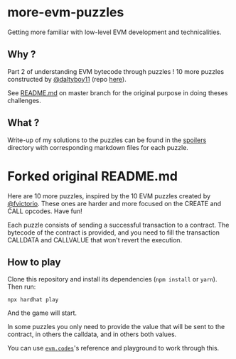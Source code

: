 # more-evm-puzzles

Getting more familiar with low-level EVM development and technicalities.

## Why ?

Part 2 of understanding EVM bytecode through puzzles ! 10 more puzzles constructed by [@daltyboy11](https://github.com/daltyboy11) (repo [here](https://github.com/daltyboy11/more-evm-puzzles)).

See [README.md](../../blob/master/README.md) on master branch for the original purpose in doing theses challenges.

## What ?

Write-up of my solutions to the puzzles can be found in the [spoilers](/spoilers/) directory with corresponding markdown files for each puzzle.

# Forked original README.md

Here are 10 more puzzles, inspired by the 10 EVM puzzles created by [@fvictorio](https://github.com/fvictorio/evm-puzzles). These ones are harder and more focused on the CREATE and CALL opcodes. Have fun!

Each puzzle consists of sending a successful transaction to a contract. The bytecode of the contract is provided, and you need to fill the transaction CALLDATA and CALLVALUE that won't revert the execution.

## How to play

Clone this repository and install its dependencies (`npm install` or `yarn`). Then run:

```
npx hardhat play
```

And the game will start.

In some puzzles you only need to provide the value that will be sent to the contract, in others the calldata, and in others both values.

You can use [`evm.codes`](https://www.evm.codes/)'s reference and playground to work through this.